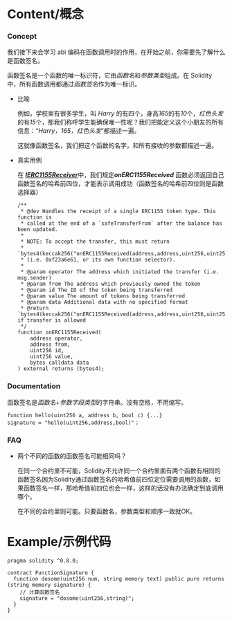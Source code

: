 # Content/概念

### Concept

我们接下来会学习 abi 编码在函数调用时的作用，在开始之前，你需要先了解什么是函数签名。

函数签名是一个函数的唯一标识符，它由*函数名*和*参数类型*组成。在 Solidity 中，所有函数调用都通过*函数签名*作为唯一标识。

- 比喻
    
    例如，学校里有很多学生，叫 *Harry* 的有四个，身高*165*的有*10*个，*红色头发*的有*15*个，那我们称呼学生能确保唯一性呢？我们把能定义这个小朋友的所有信息：“*Harry，165，红色头发*”都描述一遍。
    
    这就像函数签名，我们把这个函数的名字，和所有接收的参数都描述一遍。
    
- 真实用例
    
    在 [***IERC1155Receiver***](https://github.com/OpenZeppelin/openzeppelin-contracts/blob/9ef69c03d13230aeff24d91cb54c9d24c4de7c8b/contracts/token/ERC1155/IERC1155Receiver.sol#L18)中，我们规定***onERC1155Received*** 函数必须返回自己函数签名的哈希前四位，才能表示调用成功（函数签名的哈希前四位则是函数选择器）
    
    ```solidity
    /**
     * @dev Handles the receipt of a single ERC1155 token type. This function is
     * called at the end of a `safeTransferFrom` after the balance has been updated.
     *
     * NOTE: To accept the transfer, this must return
     * `bytes4(keccak256("onERC1155Received(address,address,uint256,uint256,bytes)"))`
     * (i.e. 0xf23a6e61, or its own function selector).
     *
     * @param operator The address which initiated the transfer (i.e. msg.sender)
     * @param from The address which previously owned the token
     * @param id The ID of the token being transferred
     * @param value The amount of tokens being transferred
     * @param data Additional data with no specified format
     * @return `bytes4(keccak256("onERC1155Received(address,address,uint256,uint256,bytes)"))` if transfer is allowed
     */
    function onERC1155Received(
        address operator,
        address from,
        uint256 id,
        uint256 value,
        bytes calldata data
    ) external returns (bytes4);
    ```
    

### Documentation

函数签名是*函数名*+*参数字段类型*的字符串。没有空格，不用缩写。

```solidity
function hello(uint256 a, address b, bool c) {...}
signature = "hello(uint256,address,bool)"；
```

### FAQ

- 两个不同的函数的函数签名可能相同吗？
    
    在同一个合约里不可能，Solidity不允许同一个合约里面有两个函数有相同的函数签名因为Solidity通过函数签名的哈希值前四位定位需要调用的函数，如果函数签名一样，那哈希值前四位也会一样，这样的话没有办法确定到底调用哪个。
    
    在不同的合约里则可能。只要函数名，参数类型和顺序一致就OK。
    

# Example/示例代码

```solidity
pragma solidity ^0.8.0;

contract FunctionSignature {
  function dosome(uint256 num, string memory text) public pure returns (string memory signature) {
    // 计算函数签名
    signature = "dosome(uint256,string)";
  }
}
```
